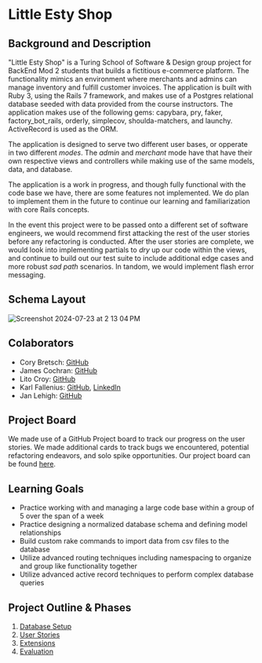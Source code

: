 # Little Esty Shop

## Background and Description

"Little Esty Shop" is a Turing School of Software & Design group project for BackEnd Mod 2 students that builds a fictitious e-commerce platform. The functionality mimics an environment where merchants and admins can manage inventory and fulfill customer invoices. The application is built with Ruby 3, using the Rails 7 framework, and makes use of a Postgres relational database seeded with data provided from the course instructors. The application makes use of the following gems: capybara, pry, faker, factory_bot_rails, orderly, simplecov, shoulda-matchers, and launchy. ActiveRecord is used as the ORM.

The application is designed to serve two different user bases, or opperate in two different *modes*. The *admin* and *merchant* mode have that have their own respective views and controllers while making use of the same models, data, and database. 

The application is a work in progress, and though fully functional with the code base we have, there are some features not implemented. We do plan to implement them in the future to continue our learning and familiarization with core Rails concepts. 

In the event this project were to be passed onto a different set of software engineers, we would recommend first attacking the rest of the user stories before any refactoring is conducted. After the user stories are complete, we would look into implementing partials to *dry* up our code within the views, and continue to build out our test suite to include additional edge cases and more robust *sad path* scenarios. In tandom, we would implement flash error messaging.

## Schema Layout 
![Screenshot 2024-07-23 at 2 13 04 PM](https://github.com/user-attachments/assets/0e18f99c-5b43-4b3a-ac7a-febaff7c7a21)

## Colaborators 
* Cory Bretsch: [GitHub](https://github.com/CoryBretsch)
* James Cochran: [GitHub](https://github.com/James-Cochran)
* Lito Croy: [GitHub](https://github.com/litobot)
* Karl Fallenius: [GitHub](https://github.com/SmilodonP), [LinkedIn](https://www.linkedin.com/in/karlfallenius/)
* Jan Lehigh: [GitHub](https://github.com/JCL461437)

## Project Board
We made use of a GitHub Project board to track our progress on the user stories. We made additional cards to track bugs we encountered, potential refactoring endeavors, and solo spike opportunities. Our project board can be found [here](https://github.com/users/SmilodonP/projects/1).

## Learning Goals
- Practice working with and managing a large code base within a group of 5 over the span of a week
- Practice designing a normalized database schema and defining model relationships
- Build custom rake commands to import data from csv files to the database
- Utilize advanced routing techniques including namespacing to organize and group like functionality together
- Utilize advanced active record techniques to perform complex database queries

## Project Outline & Phases
1. [Database Setup](./doc/db_setup.md)
1. [User Stories](./doc/user_stories.md)
1. [Extensions](./doc/extensions.md)
1. [Evaluation](./doc/evaluation.md)
